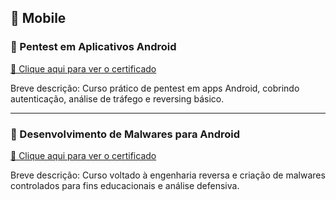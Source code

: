 ## 📱 Mobile

### 🧩 Pentest em Aplicativos Android
[📄 Clique aqui para ver o certificado](https://github.com/user-attachments/files/22856011/pentest-em-aplicativos-android)

Breve descrição: Curso prático de pentest em apps Android, cobrindo autenticação, análise de tráfego e reversing básico.

---

### 🧠 Desenvolvimento de Malwares para Android
[📄 Clique aqui para ver o certificado](https://github.com/user-attachments/files/22856010/desenvolvimento-de-malwares-para-android)

Breve descrição: Curso voltado à engenharia reversa e criação de malwares controlados para fins educacionais e análise defensiva.
